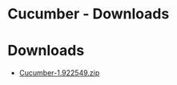 
Cucumber - Downloads
====================

# Downloads

- [Cucumber-1.922549.zip](https://raw.githubusercontent.com/UrbanCode/IBM-UCB-PLUGINS/main/files/Cucumber/Cucumber-1.922549.zip)
